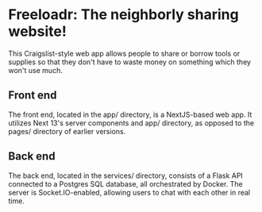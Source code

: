 # Freeloadr: The neighborly sharing website!

This Craigslist-style web app allows people to share or borrow tools or supplies so that they don't have to waste money on something which they won't use much. 

## Front end

The front end, located in the app/ directory, is a NextJS-based web app. It utilizes Next 13's server components and app/ directory, as opposed to the pages/ directory of earlier versions. 

## Back end

The back end, located in the services/ directory, consists of a Flask API connected to a Postgres SQL database, all orchestrated by Docker. The server is Socket.IO-enabled, allowing users to chat with each other in real time. 
